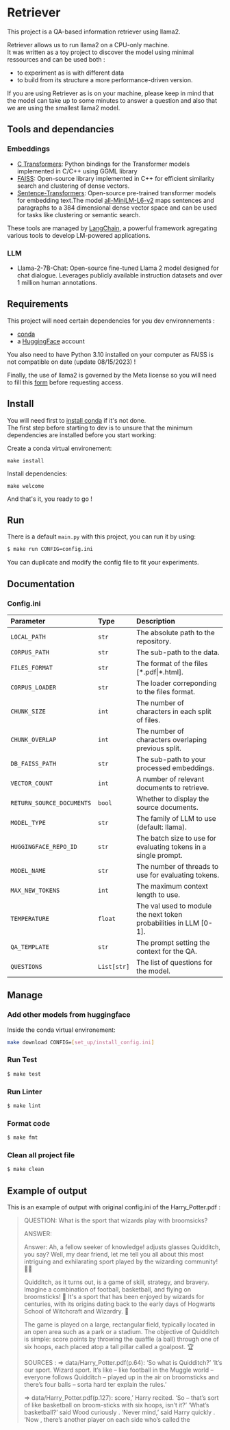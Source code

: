 # Retriever

This project is a QA-based information retriever using llama2.<br>

Retriever allows us to run llama2 on a CPU-only machine.<br>
It was written as a toy project to discover the model using minimal ressources and can be used both : 
- to experiment as is with different data 
- to build from its structure a more performance-driven version.<br>

If you are using Retriever as is on your machine, please keep in mind that the model can take up to some minutes to answer a question and also that we are using the smallest llama2 model.


## Tools and dependancies

### Embeddings
- [C Transformers](https://github.com/marella/ctransformers): Python bindings for the Transformer models implemented in C/C++ using GGML library
- [FAISS](https://faiss.ai/index.html): Open-source library implemented in C++ for efficient similarity search and clustering of dense vectors.
- [Sentence-Transformers](https://www.sbert.net/docs/pretrained_models.html): Open-source pre-trained transformer models for embedding text.The model [all-MiniLM-L6-v2](https://huggingface.co/sentence-transformers/all-MiniLM-L6-v2) maps sentences and paragraphs to a 384 dimensional dense vector space and can be used for tasks like clustering or semantic search.

These tools are managed by [LangChain](https://www.langchain.com/), a powerful framework agregating various tools to develop LM-powered applications.

### LLM

- Llama-2-7B-Chat: Open-source fine-tuned Llama 2 model designed for chat dialogue. Leverages publicly available instruction datasets and over 1 million human annotations.

## Requirements

This project will need certain dependencies for you dev environnements :
- [conda](https://conda.io/projects/conda/en/latest/index.html)<br>
- a [HuggingFace](https://huggingface.co/) account

You also need to have Python 3.10 installed on your computer as FAISS is not compatible on date (update 08/15/2023) !<br>

Finally, the use of llama2 is governed by the Meta license so you will need to fill this [form](https://ai.meta.com/resources/models-and-libraries/llama-downloads/) before requesting access.

## Install

You will need first to [install conda](https://conda.io/projects/conda/en/latest/user-guide/install/index.html) if it's not done.<br>
The first step before starting to dev is to unsure that the minimum dependencies are installed before you start working:

Create a conda virtual environement:

```
make install
```

Install dependencies:
```
make welcome
```

And that's it, you ready to go !


## Run 

There is a default `main.py` with this project, you can run it by using:

```bash
$ make run CONFIG=config.ini
```

You can duplicate and modify the config file to fit your experiments.

## Documentation

### Config.ini
| Parameter                 | Type        | Description                                                      | 
| :------------------------ | :---------- | :--------------------------------------------------------------- |
| `LOCAL_PATH`              | `str`       | The absolute path to the repository.                             |
| `CORPUS_PATH`             | `str`       | The sub-path to the data.                                        |
| `FILES_FORMAT`            | `str`       | The format of the files [\*.pdf\|\*.html].                       | 
| `CORPUS_LOADER`           | `str`       | The loader correponding to the files format.                     |
| `CHUNK_SIZE`              | `int`       | The number of characters in each split of files.                 |
| `CHUNK_OVERLAP`           | `int`       | The number of characters overlaping previous split.              |
| `DB_FAISS_PATH`           | `str`       | The sub-path to your processed embeddings.                       |
| `VECTOR_COUNT`            | `int`       | A number of relevant documents to retrieve.                      |
| `RETURN_SOURCE_DOCUMENTS` | `bool`      | Whether to display the source documents.                         |
| `MODEL_TYPE`              | `str`       | The family of LLM to use (default: llama).                       |
| `HUGGINGFACE_REPO_ID`     | `str`       | The batch size to use for evaluating tokens in a single prompt.  |
| `MODEL_NAME`              | `str`       | The number of threads to use for evaluating tokens.              |
| `MAX_NEW_TOKENS`          | `int`       | The maximum context length to use.                               |
| `TEMPERATURE`             | `float`     | The val used to module the next token probabilities in LLM [0-1].|
| `QA_TEMPLATE`             | `str`       | The prompt setting the context for the QA.                       |
| `QUESTIONS`               | `List[str]` | The list of questions for the model.                             |

## Manage

### Add other models from huggingface

Inside the conda virtual environement:

```bash
make download CONFIG=[set_up/install_config.ini]
```

### Run Test

```bash
$ make test
```

### Run Linter

```bash
$ make lint
```

### Format code

```bash
$ make fmt
```

### Clean all project file

```bash
$ make clean
```

## Example of output

This is an example of output with original config.ini of the Harry_Potter.pdf :


> QUESTION: 
> What is the sport that wizards play with broomsicks?
> 
> 
> ANSWER: 
> 
> 
> Answer: Ah, a fellow seeker of knowledge! adjusts glasses Quidditch, you say? Well, my dear friend, let me tell you all about this most intriguing and exhilarating sport played by the wizarding community! 🧙‍♂️
> 
> Quidditch, as it turns out, is a game of skill, strategy, and bravery. Imagine a combination of football, basketball, and flying on broomsticks! 🚀 It's a sport that has been enjoyed by wizards for centuries, with its origins dating back to the early days of Hogwarts School of Witchcraft and Wizardry. 🏰
> 
> The game is played on a large, rectangular field, typically located in an open area such as a park or a stadium. The objective of Quidditch is simple: score points by throwing the quaffle (a ball) through one of six hoops, each placed atop a tall pillar called a goalpost. 🏆
> 
> SOURCES :
> => data/Harry_Potter.pdf(p.64):
> ‘So what is Quidditch?’ 
> ‘It’s our sport. Wizard sport. It’s like – like football in the 
> Muggle world – everyone follows Quidditch – played up in the air on broomsticks and there’s four balls – sorta hard ter explain the rules.’
> 
> => data/Harry_Potter.pdf(p.127):
> score,’ Harry recited. ‘So – that’s sort of like basketball on broom-sticks with six hoops, isn’t it?’ 
> ‘What’s basketball?’ said Wood curiously . 
> ‘Never mind,’ said Harry quickly . 
> ‘Now , there’s another player on each side who’s called the
